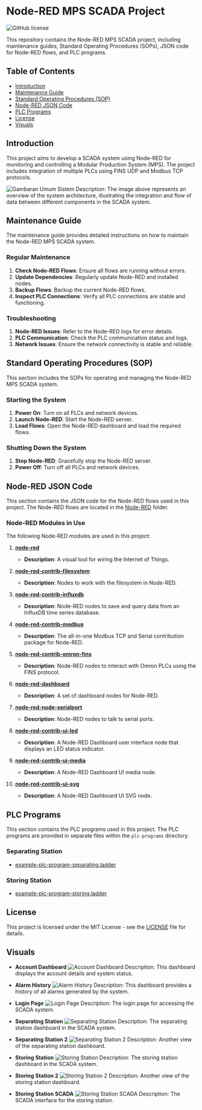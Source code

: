 # Node-RED MPS SCADA Project

![GitHub license](https://img.shields.io/github/license/your-username/Node-RED-MPS-SCADA)

This repository contains the Node-RED MPS SCADA project, including maintenance guides, Standard Operating Procedures (SOPs), JSON code for Node-RED flows, and PLC programs.

## Table of Contents

- [Introduction](#introduction)
- [Maintenance Guide](#maintenance-guide)
- [Standard Operating Procedures (SOP)](#standard-operating-procedures-sop)
- [Node-RED JSON Code](#node-red-json-code)
- [PLC Programs](#plc-programs)
- [License](#license)
- [Visuals](#visuals)

## Introduction

This project aims to develop a SCADA system using Node-RED for monitoring and controlling a Modular Production System (MPS). The project includes integration of multiple PLCs using FINS UDP and Modbus TCP protocols.

![Gambaran Umum Sistem](Media/Gambaran%20Umum%20Sistem.png)
Description: The image above represents an overview of the system architecture, illustrating the integration and flow of data between different components in the SCADA system.

## Maintenance Guide

The maintenance guide provides detailed instructions on how to maintain the Node-RED MPS SCADA system.

### Regular Maintenance

1. **Check Node-RED Flows**: Ensure all flows are running without errors.
2. **Update Dependencies**: Regularly update Node-RED and installed nodes.
3. **Backup Flows**: Backup the current Node-RED flows.
4. **Inspect PLC Connections**: Verify all PLC connections are stable and functioning.

### Troubleshooting

1. **Node-RED Issues**: Refer to the Node-RED logs for error details.
2. **PLC Communication**: Check the PLC communication status and logs.
3. **Network Issues**: Ensure the network connectivity is stable and reliable.

## Standard Operating Procedures (SOP)

This section includes the SOPs for operating and managing the Node-RED MPS SCADA system.

### Starting the System

1. **Power On**: Turn on all PLCs and network devices.
2. **Launch Node-RED**: Start the Node-RED server.
3. **Load Flows**: Open the Node-RED dashboard and load the required flows.

### Shutting Down the System

1. **Stop Node-RED**: Gracefully stop the Node-RED server.
2. **Power Off**: Turn off all PLCs and network devices.

## Node-RED JSON Code

This section contains the JSON code for the Node-RED flows used in this project. The Node-RED flows are located in the [Node-RED](Node-RED) folder.

### Node-RED Modules in Use

The following Node-RED modules are used in this project:

1. **[node-red](https://nodered.org/docs/getting-started/local)**
   - **Description**: A visual tool for wiring the Internet of Things.

2. **[node-red-contrib-filesystem](https://flows.nodered.org/node/node-red-contrib-filesystem)**
   - **Description**: Nodes to work with the filesystem in Node-RED.

3. **[node-red-contrib-influxdb](https://flows.nodered.org/node/node-red-contrib-influxdb)**
   - **Description**: Node-RED nodes to save and query data from an InfluxDB time series database.

4. **[node-red-contrib-modbus](https://flows.nodered.org/node/node-red-contrib-modbus)**
   - **Description**: The all-in-one Modbus TCP and Serial contribution package for Node-RED.

5. **[node-red-contrib-omron-fins](https://flows.nodered.org/node/node-red-contrib-omron-fins)**
   - **Description**: Node-RED nodes to interact with Omron PLCs using the FINS protocol.

6. **[node-red-dashboard](https://flows.nodered.org/node/node-red-dashboard)**
   - **Description**: A set of dashboard nodes for Node-RED.

7. **[node-red-node-serialport](https://flows.nodered.org/node/node-red-node-serialport)**
   - **Description**: Node-RED nodes to talk to serial ports.

8. **[node-red-contrib-ui-led](https://flows.nodered.org/node/node-red-contrib-ui-led)**
   - **Description**: A Node-RED Dashboard user interface node that displays an LED status indicator.

9. **[node-red-contrib-ui-media](https://flows.nodered.org/node/node-red-contrib-ui-media)**
   - **Description**: A Node-RED Dashboard UI media node.

10. **[node-red-contrib-ui-svg](https://flows.nodered.org/node/node-red-contrib-ui-svg)**
    - **Description**: A Node-RED Dashboard UI SVG node.

## PLC Programs

This section contains the PLC programs used in this project. The PLC programs are provided in separate files within the `plc-programs` directory.

### Separating Station

- [example-plc-program-separating.ladder](plc-programs/Separating-Station/example-plc-program-separating.ladder)

### Storing Station

- [example-plc-program-storing.ladder](plc-programs/Storing-Station/example-plc-program-storing.ladder)

## License

This project is licensed under the MIT License - see the [LICENSE](LICENSE) file for details.

## Visuals

- **Account Dashboard**
  ![Account Dashboard](Media/Account%20Dashboard.png)
  Description: This dashboard displays the account details and system status.

- **Alarm History**
  ![Alarm History](Media/Alarm%20history.png)
  Description: This dashboard provides a history of all alarms generated by the system.

- **Login Page**
  ![Login Page](Media/Login%20Page.png)
  Description: The login page for accessing the SCADA system.

- **Separating Station**
  ![Separating Station](Media/Separating%20Station.png)
  Description: The separating station dashboard in the SCADA system.

- **Separating Station 2**
  ![Separating Station 2](Media/Separating%20Station%202.png)
  Description: Another view of the separating station dashboard.

- **Storing Station**
  ![Storing Station](Media/Storing%20Station.png)
  Description: The storing station dashboard in the SCADA system.

- **Storing Station 2**
  ![Storing Station 2](Media/Storing%20Station%202.png)
  Description: Another view of the storing station dashboard.

- **Storing Station SCADA**
  ![Storing Station SCADA](Media/Storing%20Station%20SCADA.png)
  Description: The SCADA interface for the storing station.
